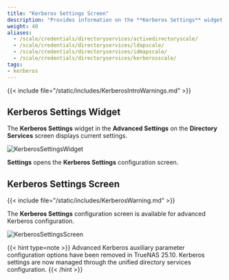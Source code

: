 ```yaml
---
title: "Kerberos Settings Screen"
description: "Provides information on the **Kerberos Settings** widget and configuration screen settings."
weight: 40
aliases:
  - /scale/credentials/directoryservices/activedirectoryscale/
  - /scale/credentials/directoryservices/ldapscale/
  - /scale/credentials/directoryservices/idmapscale/
  - /scale/credentials/directoryservices/kerberosscale/
tags:
- kerberos
---
```


{{< include file="/static/includes/KerberosIntroWarnings.md" >}}

## Kerberos Settings Widget

The **Kerberos Settings** widget in the **Advanced Settings** on the **Directory Services** screen displays current settings.

![KerberosSettingsWidget](/images/SCALE/Credentials/KerberosSettingsWidget.png "Kerberos Settings Widget")

**Settings** opens the **Kerberos Settings** configuration screen.

## Kerberos Settings Screen

{{< include file="/static/includes/KerberosWarning.md" >}}

The **Kerberos Settings** configuration screen is available for advanced Kerberos configuration.

![KerberosSettingsScreen](/images/SCALE/Credentials/KerberosSettingsScreen.png "Kerberos Settings Screen")

{{< hint type=note >}}
Advanced Kerberos auxiliary parameter configuration options have been removed in TrueNAS 25.10. Kerberos settings are now managed through the unified directory services configuration.
{{< /hint >}}
